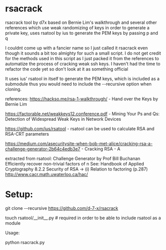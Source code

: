 # rsacrack
rsacrack tool by d7x
based on Bernie Lim's walkthrough and several other references which use weak randomizing of keys in order to generate a private key, uses rsatool by ius to generate the PEM keys by passing p and q

I couldnt come up with a fancier name so I  just called it rsacrack even though it sounds a bit too almighty for such a small script. I do not get credit for the methods used in this script as I just packed it from the references to automatize the process of cracking weak ssh keys. I haven't had the time to refactor the code yet so don't look at it as something official 

It uses ius' rsatool in itself to generate the PEM keys, which is included as a submodule thus you would need to include the --recursive option when cloning. 

references:
https://hackso.me/rsa-1-walkthrough/ - Hand over the Keys by Bernie Lim

https://factorable.net/weakkeys12.conference.pdf - Mining Your Ps and Qs: Detection of Widespread Weak Keys in Network Devices

https://github.com/ius/rsatool - rsatool can be used to calculate RSA and RSA-CRT parameters

https://medium.com/asecuritysite-when-bob-met-alice/cracking-rsa-a-challenge-generator-2b64c4edb3e7 - Cracking RSA - A 

extracted from rsatool:
Challenge Generator by Prof Bill Buchanan 
Efficiently recover non-trivial factors of n
See: Handbook of Applied Cryptography
8.2.2 Security of RSA -> (i) Relation to factoring (p.287)
http://www.cacr.math.uwaterloo.ca/hac/


# Setup: 
git clone --recursive https://github.com/d-7-x/rsacrack

touch rsatool/\_\_init\_\_.py # required in order to be able to include rsatool as a module 


Usage:

python rsacrack.py
